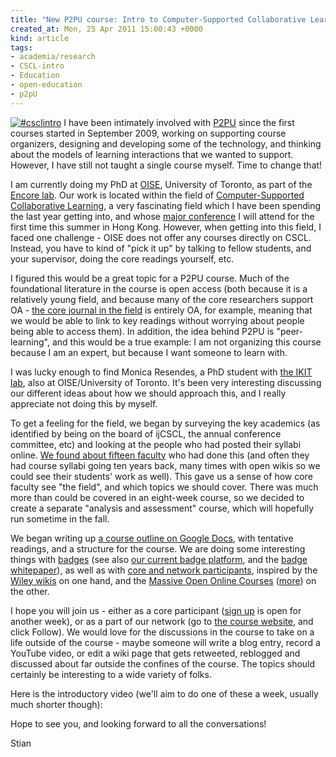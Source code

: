 ```yaml
---
title: "New P2PU course: Intro to Computer-Supported Collaborative Learning"
created_at: Mon, 25 Apr 2011 15:00:43 +0000
kind: article
tags:
- academia/research
- CSCL-intro
- Education
- open-education
- p2pU
---
```


[![](http://reganmian.net/blog/wp-content/uploads/2011/04/csclintro.jpg "#csclintro")](http://reganmian.net/blog/wp-content/uploads/2011/04/csclintro.jpg)
I have been intimately involved with [P2PU](http://p2pu.org) since the
first courses started in September 2009, working on supporting course
organizers, designing and developing some of the technology, and
thinking about the models of learning interactions that we wanted to
support. However, I have still not taught a single course myself. Time
to change that!

I am currently doing my PhD at [OISE](http://www.oise.utoronto.ca),
University of Toronto, as part of the [Encore
lab](http://encorelab.org/). Our work is located within the field of
[Computer-Supported Collaborative
Learning](http://en.wikipedia.org/wiki/Computer-supported_collaborative_learning),
a very fascinating field which I have been spending the last year
getting into, and whose [major
conference](http://www.isls.org/cscl2011/index.htm) I will attend for
the first time this summer in Hong Kong. However, when getting into this
field, I faced one challenge - OISE does not offer any courses directly
on CSCL. Instead, you have to kind of "pick it up" by talking to fellow
students, and your supervisor, doing the core readings yourself, etc.

I figured this would be a great topic for a P2PU course. Much of the
foundational literature in the course is open access (both because it is
a relatively young field, and because many of the core researchers
support OA - [the core journal in the field](http://ijcscl.org/) is
entirely OA, for example, meaning that we would be able to link to key
readings without worrying about people being able to access them). In
addition, the idea behind P2PU is "peer-learning", and this would be a
true example: I am not organizing this course because I am an expert,
but because I want someone to learn with.

I was lucky enough to find Monica Resendes, a PhD student with [the IKIT
lab](http://ikit.org/), also at OISE/University of Toronto. It's been
very interesting discussing our different ideas about how we should
approach this, and I really appreciate not doing this by myself.

To get a feeling for the field, we began by surveying the key academics
(as identified by being on the board of ijCSCL, the annual conference
committee, etc) and looking at the people who had posted their syllabi
online. [We found about fifteen faculty](http://pad.p2pu.org/cscl-intro)
who had done this (and often they had course syllabi going ten years
back, many times with open wikis so we could see their students' work as
well). This gave us a sense of how core faculty see "the field", and
which topics we should cover. There was much more than could be covered
in an eight-week course, so we decided to create a separate "analysis
and assessment" course, which will hopefully run sometime in the fall.

We began writing up [a course outline on Google
Docs](https://docs.google.com/document/d/1CH4hTowgZxIEE4KpXCrHLytzyTQKoj85_jbRpoVvY_w/edit?hl=en),
with tentative readings, and a structure for the course. We are doing
some interesting things with
[badges](http://new.p2pu.org/en/groups/introduction-to-the-field-of-computer-supported-co/content/how-to-participate-in-this-class/)
(see also [our current badge platform](http://badges.p2pu.org), and the
[badge whitepaper](http://bit.ly/badgepaper4)), as well as with [core
and network
participants](http://new.p2pu.org/en/groups/introduction-to-the-field-of-computer-supported-co/content/how-to-participate-in-this-class-2/),
inspired by the [Wiley wikis](http://opencontent.org/blog/archives/514)
on one hand, and the [Massive Open Online
Courses](http://blog.ouseful.info/2010/12/10/massive-open-online-courses-all-you-need-to-know/)
([more](http://www.unlimitedmagazine.com/2010/09/the-wild-world-of-massively-open-online-courses/))
on the other.

I hope you will join us - either as a core participant ([sign
up](http://new.p2pu.org/en/groups/introduction-to-the-field-of-computer-supported-co/content/sign-up/)
is open for another week), or as a part of our network (go to [the
course
website](http://new.p2pu.org/en/groups/introduction-to-the-field-of-computer-supported-co/),
and click Follow). We would love for the discussions in the course to
take on a life outside of the course - maybe someone will write a blog
entry, record a YouTube video, or edit a wiki page that gets retweeted,
reblogged and discussed about far outside the confines of the course.
The topics should certainly be interesting to a wide variety of folks.

Here is the introductory video (we'll aim to do one of these a week,
usually much shorter though):

Hope to see you, and looking forward to all the conversations!

Stian

